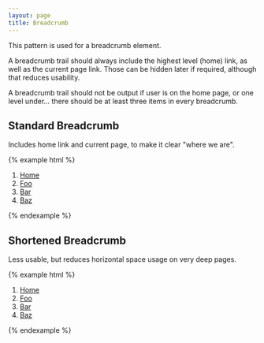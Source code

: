 ```yaml
---
layout: page
title: Breadcrumb
---
```


This pattern is used for a breadcrumb element.

A breadcrumb trail should always include the highest level (home) link, as well as the current page link. Those
can be hidden later if required, although that reduces usability.

A breadcrumb trail should not be output if user is on the home page, or one level under... there should be at least
three items in every breadcrumb.

## Standard Breadcrumb

Includes home link and current page, to make it clear "where we are".

{% example html %}
<nav id="breadcrumb" aria-label="You are here" class="cr-breadcrumb">
    <ol itemscope itemtype="http://schema.org/BreadcrumbList">
        <li itemprop="itemListElement" itemscope itemtype="http://schema.org/ListItem">
            <a href="/" aria-level="1" itemprop="item">Home</a>
            <meta itemprop="position" content="1" />
        </li>
        <li itemprop="itemListElement" itemscope itemtype="http://schema.org/ListItem">
            <a href="/foo" aria-level="2" itemprop="item">Foo</a>
            <meta itemprop="position" content="2" />
        </li>
        <li itemprop="itemListElement" itemscope itemtype="http://schema.org/ListItem">
            <a href="/foo/bar" aria-level="3" itemprop="item">Bar</a>
            <meta itemprop="position" content="3" />
        </li>
        <li itemprop="itemListElement" itemscope itemtype="http://schema.org/ListItem">
            <a href="/foo/bar/baz" aria-level="4" aria-current="page" itemprop="item">Baz</a>
            <meta itemprop="position" content="4" />
        </li>
    </ol>
</nav>
{% endexample %}

## Shortened Breadcrumb

Less usable, but reduces horizontal space usage on very deep pages.

{% example html %}
<nav id="breadcrumb" aria-label="You are here" class="cr-breadcrumb cr-breadcrumb--hide-current cr-breadcrumb--hide-top">
    <ol itemscope itemtype="http://schema.org/BreadcrumbList">
        <li itemprop="itemListElement" itemscope itemtype="http://schema.org/ListItem">
            <a href="/" aria-level="1" itemprop="item">Home</a>
            <meta itemprop="position" content="1" />
        </li>
        <li itemprop="itemListElement" itemscope itemtype="http://schema.org/ListItem">
            <a href="/foo" aria-level="2" itemprop="item">Foo</a>
            <meta itemprop="position" content="2" />
        </li>
        <li itemprop="itemListElement" itemscope itemtype="http://schema.org/ListItem">
            <a href="/foo/bar" aria-level="3" itemprop="item">Bar</a>
            <meta itemprop="position" content="3" />
        </li>
        <li itemprop="itemListElement" itemscope itemtype="http://schema.org/ListItem">
            <a href="/foo/bar/baz" aria-level="4" aria-current="page" itemprop="item">Baz</a>
            <meta itemprop="position" content="4" />
        </li>
    </ol>
</nav>
{% endexample %}
